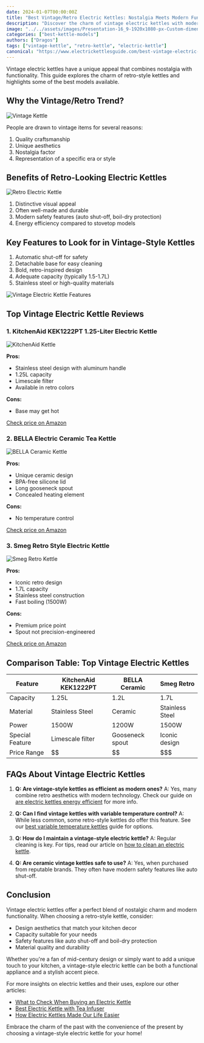 ```yaml
---
date: 2024-01-07T00:00:00Z
title: "Best Vintage/Retro Electric Kettles: Nostalgia Meets Modern Functionality"
description: "Discover the charm of vintage electric kettles with modern features. Learn about the best retro-style kettles that combine classic aesthetics with contemporary performance."
image: "../../assets/images/Presentation-16_9-1920x1080-px-Custom-dimensions-3.png"
categories: ["best-kettle-models"]
authors: ["Dragos"]
tags: ["vintage-kettle", "retro-kettle", "electric-kettle"]
canonical: "https://www.electrickettlesguide.com/best-vintage-electric-kettle/"
---
```


Vintage electric kettles have a unique appeal that combines nostalgia with functionality. This guide explores the charm of retro-style kettles and highlights some of the best models available.

## Why the Vintage/Retro Trend?

![Vintage Kettle](../../assets/images/vintage-looking-kettle.jpg)

People are drawn to vintage items for several reasons:
1. Quality craftsmanship
2. Unique aesthetics
3. Nostalgia factor
4. Representation of a specific era or style

## Benefits of Retro-Looking Electric Kettles

![Retro Electric Kettle](../../assets/images/retro-looking-electric-kettle.jpg)

1. Distinctive visual appeal
2. Often well-made and durable
3. Modern safety features (auto shut-off, boil-dry protection)
4. Energy efficiency compared to stovetop models

## Key Features to Look for in Vintage-Style Kettles

1. Automatic shut-off for safety
2. Detachable base for easy cleaning
3. Bold, retro-inspired design
4. Adequate capacity (typically 1.5-1.7L)
5. Stainless steel or high-quality materials

![Vintage Electric Kettle Features](../../assets/images/vintage-electric-kettle.jpg)

## Top Vintage Electric Kettle Reviews

### 1. KitchenAid KEK1222PT 1.25-Liter Electric Kettle

![KitchenAid Kettle](https://m.media-amazon.com/images/I/71bIVMQlNaL._AC_SL1500_.jpg)

**Pros:**
- Stainless steel design with aluminum handle
- 1.25L capacity
- Limescale filter
- Available in retro colors

**Cons:**
- Base may get hot

[Check price on Amazon](#)

### 2. BELLA Electric Ceramic Tea Kettle

![BELLA Ceramic Kettle](https://m.media-amazon.com/images/I/81J10GXO5FL._AC_SL1500_.jpg)

**Pros:**
- Unique ceramic design
- BPA-free silicone lid
- Long gooseneck spout
- Concealed heating element

**Cons:**
- No temperature control

[Check price on Amazon](#)

### 3. Smeg Retro Style Electric Kettle

![Smeg Retro Kettle](https://m.media-amazon.com/images/I/61nzW9YEDML._AC_SL1500_.jpg)

**Pros:**
- Iconic retro design
- 1.7L capacity
- Stainless steel construction
- Fast boiling (1500W)

**Cons:**
- Premium price point
- Spout not precision-engineered

[Check price on Amazon](#)

## Comparison Table: Top Vintage Electric Kettles

| Feature | KitchenAid KEK1222PT | BELLA Ceramic | Smeg Retro |
|---------|----------------------|---------------|------------|
| Capacity | 1.25L | 1.2L | 1.7L |
| Material | Stainless Steel | Ceramic | Stainless Steel |
| Power | 1500W | 1200W | 1500W |
| Special Feature | Limescale filter | Gooseneck spout | Iconic design |
| Price Range | $$ | $$ | $$$ |

## FAQs About Vintage Electric Kettles

1. **Q: Are vintage-style kettles as efficient as modern ones?**
   A: Yes, many combine retro aesthetics with modern technology. Check our guide on [are electric kettles energy efficient](https://www.electrickettlesguide.com/are-electric-kettles-energy-efficient/) for more info.

2. **Q: Can I find vintage kettles with variable temperature control?**
   A: While less common, some retro-style kettles do offer this feature. See our [best variable temperature kettles](https://www.electrickettlesguide.com/best-variable-temperature-kettles/) guide for options.

3. **Q: How do I maintain a vintage-style electric kettle?**
   A: Regular cleaning is key. For tips, read our article on [how to clean an electric kettle](https://www.electrickettlesguide.com/how-to-clean-an-electric-kettle/).

4. **Q: Are ceramic vintage kettles safe to use?**
   A: Yes, when purchased from reputable brands. They often have modern safety features like auto shut-off.

## Conclusion

Vintage electric kettles offer a perfect blend of nostalgic charm and modern functionality. When choosing a retro-style kettle, consider:
- Design aesthetics that match your kitchen decor
- Capacity suitable for your needs
- Safety features like auto shut-off and boil-dry protection
- Material quality and durability

Whether you're a fan of mid-century design or simply want to add a unique touch to your kitchen, a vintage-style electric kettle can be both a functional appliance and a stylish accent piece.

For more insights on electric kettles and their uses, explore our other articles:
- [What to Check When Buying an Electric Kettle](https://www.electrickettlesguide.com/what-to-check-when-buying-an-electric-kettle/)
- [Best Electric Kettle with Tea Infuser](https://www.electrickettlesguide.com/best-electric-kettle-with-tea-infuser/)
- [How Electric Kettles Made Our Life Easier](https://www.electrickettlesguide.com/how-electric-kettles-made-our-life-easier/)

Embrace the charm of the past with the convenience of the present by choosing a vintage-style electric kettle for your home!
